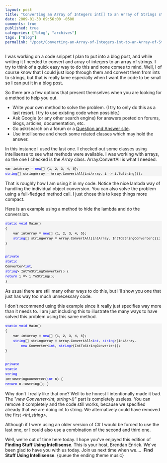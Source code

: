 ```yaml
---
layout: post
title: "Converting an Array of Integers int[] to an Array of Strings string[]"
date: 2009-01-30 09:56:00 -0500
comments: true
published: true
categories: ["blog", "archives"]
tags: ["Blog"]
permalink: "/post/Converting-an-Array-of-Integers-int-to-an-Array-of-Strings-string"
---
```

<!-- more -->

<p>I was working on a code snippet I plan to put into a blog post, and while writing it I needed to convert and array of integers to an array of strings. I try to think of a quick easy way to do this and none comes to mind. Well, I of course know that I could just loop through them and convert them from ints to strings, but that is really lame especially when I want the code to be small so I can put it in a blog post.</p>
<p>So there are a few options that present themselves when you are looking for a method to help you out.</p>
<ul>
<li>Write your own method to solve the problem. (I try to only do this as a last resort. I try to use existing code when possible.)</li>
<li>Ask Google (or any other search engine) for answers posted on forums, blogs, articles, documentation, etc.</li>
<li>Go ask/search on a forum or a <a href="http://stackoverflow.com/" target="_blank">Question and Answer site</a>.</li>
<li>Use intellisense and check some related classes which may hold the answer.</li>
</ul>
<p>In this instance I used the last one. I checked out some classes using intellisense to see what methods were available. I was working with arrays, so the one I checked is the <em>Array</em> class. Array.ConvertAll is what I needed.</p>
<div>
<pre style="border-style: none; margin: 0em; padding: 0px; overflow: visible; line-height: 12pt; background-color: #f4f4f4; width: 100%; font-family: consolas,'Courier New',courier,monospace; color: black; font-size: 8pt;">var intArray = <span style="color: #0000ff;">new</span>[] {1, 2, 3, 4, 5};
<span style="color: #0000ff;">string</span>[] stringArray = Array.ConvertAll(intArray, i =&gt; i.ToString());
</pre>
</div>
<p>That is roughly how I am using it in my code. Notice the nice lambda way of handling the individual object conversion. You can also solve the problem using a full-fledged method call. I just chose this to keep things more compact.</p>
<p>Here is an example using a method to hide the lambda and do the conversion.</p>
<div>
<pre style="border-style: none; margin: 0em; padding: 0px; overflow: visible; line-height: 12pt; background-color: #f4f4f4; width: 100%; font-family: consolas,'Courier New',courier,monospace; color: black; font-size: 8pt;"><span style="color: #0000ff;">static</span> <span style="color: #0000ff;">void</span> Main()
{
    var intArray = <span style="color: #0000ff;">new</span>[] {1, 2, 3, 4, 5};
    <span style="color: #0000ff;">string</span>[] stringArray = Array.ConvertAll(intArray, IntToStringConverter());
}

<span style="color: #0000ff;">private</span> <span style="color: #0000ff;">static</span> Converter&lt;<span style="color: #0000ff;">int</span>, <span style="color: #0000ff;">string</span>&gt; IntToStringConverter()
{
    <span style="color: #0000ff;">return</span> i =&gt; i.ToString();
}</pre>
</div>
<p>As usual there are still many other ways to do this, but I'll show you one that just has way too much unnecessary code.</p>
<p>I don't recommend using this example since it really just specifies way more than it needs to. I am just including this to illustrate the many ways to have solved this problem using this same method.</p>
<div>
<pre style="border-style: none; margin: 0em; padding: 0px; overflow: visible; line-height: 12pt; background-color: #f4f4f4; width: 100%; font-family: consolas,'Courier New',courier,monospace; color: black; font-size: 8pt;"><span style="color: #0000ff;">static</span> <span style="color: #0000ff;">void</span> Main()
{
    var intArray = <span style="color: #0000ff;">new</span>[] {1, 2, 3, 4, 5};
    <span style="color: #0000ff;">string</span>[] stringArray = Array.ConvertAll&lt;<span style="color: #0000ff;">int</span>, <span style="color: #0000ff;">string</span>&gt;(intArray, 
        <span style="color: #0000ff;">new</span> Converter&lt;<span style="color: #0000ff;">int</span>, <span style="color: #0000ff;">string</span>&gt;(IntToStringConverter));
}

<span style="color: #0000ff;">private</span> <span style="color: #0000ff;">static</span> <span style="color: #0000ff;">string</span> IntToStringConverter(<span style="color: #0000ff;">int</span> n)
{
    <span style="color: #0000ff;">return</span> n.ToString();
}</pre>
</div>
<p>Why don't I really like that one? Well to be honest I intentionally made it bad. The "<em>new Converter&lt;int, string&gt;()</em>" part is completely useless. You can remove it completely and the code still works, because we specified already that we are doing int to string. We alternatively could have removed the first <em>&lt;int,string&gt;.</em></p>
<p>Although if I were using an older version of C# I would be forced to use the last one, or I could also use a combination of the second and third one.</p>
<p>Well, we're out of time here today. I hope you've enjoyed this edition of <strong>Finding Stuff Using Intellisense</strong>. This is your host, Brendan Enrick. We've been glad to have you with us today. Join us next time when we....&nbsp; <strong>Find Stuff Using Intellisense</strong>. {queue the ending theme music}</p>
